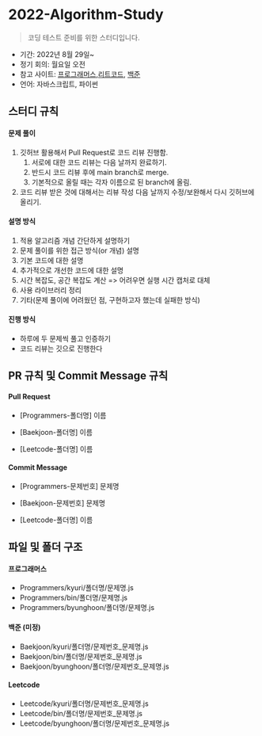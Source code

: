 # 2022-Algorithm-Study

> 코딩 테스트 준비를 위한 스터디입니다. 

- 기간: 2022년 8월 29일~
- 정기 회의: 월요일 오전
- 참고 사이트: [프로그래머스](https://programmers.co.kr/learn/challenges),[리트코드](https://leetcode.com/), [백준](https://www.acmicpc.net/)
- 언어: 자바스크립트, 파이썬

## 스터디 규칙 

#### 문제 풀이

1. 깃허브 활용해서 Pull Request로 코드 리뷰 진행함.
   1. 서로에 대한 코드 리뷰는 다음 날까지 완료하기.
   2. 반드시 코드 리뷰 후에 main branch로 merge.
   3. 기본적으로 올릴 때는 각자 이름으로 된 branch에 올림.
2. 코드 리뷰 받은 것에 대해서는 리뷰 작성 다음 날까지 수정/보완해서 다시 깃허브에 올리기.

#### 설명 방식

1. 적용 알고리즘 개념 간단하게 설명하기
2. 문제 풀이를 위한 접근 방식(or 개념) 설명
3. 기본 코드에 대한 설명
4. 추가적으로 개선한 코드에 대한 설명
5. 시간 복잡도, 공간 복잡도 계산 => 어려우면 실행 시간 캡처로 대체
6. 사용 라이브러리 정리
7. 기타(문제 풀이에 어려웠던 점, 구현하고자 했는데 실패한 방식)

#### 진행 방식

- 하루에 두 문제씩 풀고 인증하기
- 코드 리뷰는 깃으로 진행한다

## PR 규칙 및 Commit Message 규칙

#### Pull Request

- [Programmers-폴더명] 이름

- [Baekjoon-폴더명] 이름

- [Leetcode-폴더명] 이름

#### Commit Message

- [Programmers-문제번호] 문제명

- [Baekjoon-문제번호] 문제명

- [Leetcode-폴더명] 이름

## 파일 및 폴더 구조

#### 프로그래머스

- Programmers/kyuri/폴더명/문제명.js
- Programmers/bin/폴더명/문제명.js
- Programmers/byunghoon/폴더명/문제명.js

#### 백준 (미정)

- Baekjoon/kyuri/폴더명/문제번호_문제명.js
- Baekjoon/bin/폴더명/문제번호_문제명.js
- Baekjoon/byunghoon/폴더명/문제번호_문제명.js


#### Leetcode

- Leetcode/kyuri/폴더명/문제번호_문제명.js
- Leetcode/bin/폴더명/문제번호_문제명.js
- Leetcode/byunghoon/폴더명/문제번호_문제명.js




